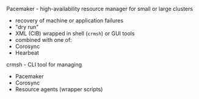 Pacemaker - high-availability resource manager for small or large clusters
* recovery of machine or application failures
* "dry run"
* XML (CIB) wrapped in shell (`crmsh`) or GUI tools
* combined with one of:
 * Corosync
 * Hearbeat
 
 crmsh - CLI tool for managing
 * Pacemaker
 * Corosync
 * Resource agents (wrapper scripts)
